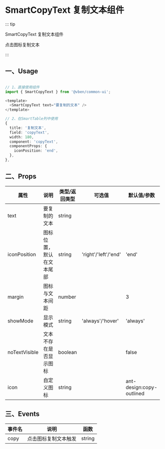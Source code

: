 # SmartCopyText 复制文本组件

::: tip

SmartCopyText 复制文本组件

点击图标复制文本

:::

## 一、Usage

```typescript

// 1、直接使用组件
import { SmartCopyText } from '@vben/common-ui';

<template>
  <SmartCopyText text="要复制的文本" />
</template>

// 2、在SmartTable列中使用
{
  title: '复制文本',
  field: 'copyText',
  width: 180,
  component: 'copyText',
  componentProps: {
    iconPosition: 'end',
  },
},


```

## 二、Props

| 属性 | 说明 | 类型/返回类型 | 可选值 | 默认值/参数 |
| --- | --- | --- | --- | --- |
| text | 要复制的文本 | string |  |  |
| iconPosition | 图标位置，默认在文本尾部 | string | 'right'/'left'/'end' | 'end' |
| margin | 图标与文本间距 | number |  | 3 |
| showMode | 显示模式 | string | 'always'/'hover' | 'always' |
| noTextVisible | 文本不存在是否显示图标 | boolean |  | false |
| icon | 自定义图标 | string |  | ant-design:copy-outlined |

## 三、Events

| 事件名 | 说明                 | 函数   |
| ------ | -------------------- | ------ |
| copy   | 点击图标复制文本触发 | string |
